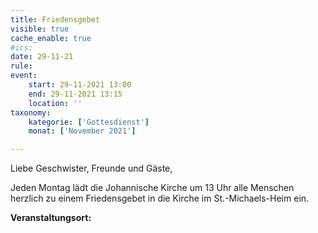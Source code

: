 ```yaml
---
title: Friedensgebet
visible: true
cache_enable: true
#ics: 
date: 29-11-21
rule: 
event:
	start: 29-11-2021 13:00
	end: 29-11-2021 13:15
	location: ''
taxonomy:
	kategorie: ['Gottesdienst']
	monat: ['November 2021']

---
```

Liebe Geschwister, Freunde und Gäste,

Jeden Montag lädt die Johannische Kirche um 13 Uhr alle Menschen herzlich zu einem Friedensgebet in die Kirche im St.-Michaels-Heim ein.



**Veranstaltungsort:** 

